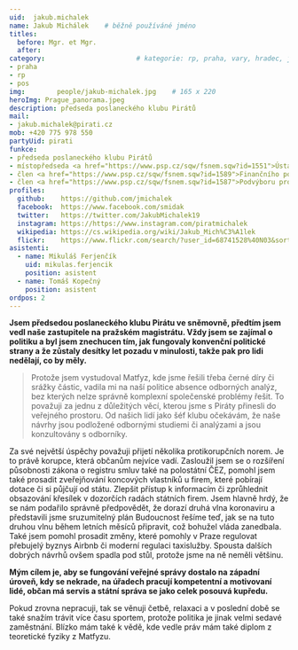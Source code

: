 ```yaml
---
uid:  jakub.michalek
name: Jakub Michálek  	# běžně používáné jméno
titles:
  before: Mgr. et Mgr. 
  after:
category:                       # kategorie: rp, praha, vary, hradec, jmk, senat
- praha
- rp
- pos
img: 		people/jakub-michalek.jpg    # 165 x 220
heroImg: Prague_panorama.jpeg
description: předseda poslaneckého klubu Pirátů
mail:
- jakub.michalek@pirati.cz
mob: +420 775 978 550
partyUid: pirati
funkce:
- předseda poslaneckého klubu Pirátů
- místopředseda <a href="https://www.psp.cz/sqw/fsnem.sqw?id=1551">Ústavně-právního výboru PSP ČR</a>
- člen <a href="https://www.psp.cz/sqw/fsnem.sqw?id=1589">Finančního podvýbor</a>
- člen <a href="https://www.psp.cz/sqw/fsnem.sqw?id=1587">Podvýboru pro justici</a>
profiles:
  github:    https://github.com/jmichalek
  facebook:  https://www.facebook.com/smidak
  twitter:   https://twitter.com/JakubMichalek19
  instagram: https://https://www.instagram.com/piratmichalek
  wikipedia: https://cs.wikipedia.org/wiki/Jakub_Mich%C3%A1lek
  flickr:    https://www.flickr.com/search/?user_id=68741528%40N03&sort=date-taken-desc&text=jakub%20mich%C3%A1lek&view_all=1
asistenti:
  - name: Mikuláš Ferjenčík
    uid: mikulas.ferjencik
    position: asistent
  - name: Tomáš Kopečný
    position: asistent
ordpos: 2
---
```


**Jsem předsedou poslaneckého klubu Pirátu ve sněmovně, předtím jsem vedl naše zastupitele na pražském magistrátu. Vždy jsem se zajímal o politiku a byl jsem znechucen tím, jak fungovaly konvenční politické strany a že zůstaly desítky let pozadu v minulosti, takže pak pro lidi nedělají, co by měly.**

>Protože jsem vystudoval Matfyz, kde jsme řešili třeba černé díry či srážky částic, vadila mi na naší politice absence odborných analýz, bez kterých nelze správně komplexní společenské problémy řešit. To považuji za jednu z důležitých věcí, kterou jsme s Piráty přinesli do veřejného prostoru. Od našich lidí jako šéf klubu očekávám, že naše návrhy jsou podložené odbornými studiemi či analýzami a jsou konzultovány s odborníky.

Za své největší úspěchy považuji přijetí několika protikorupčních norem. Je to právě korupce, která občanům nejvíce vadí. Zasloužil jsem se o rozšíření působnosti zákona o registru smluv také na polostátní ČEZ, pomohl jsem také prosadit zveřejňování koncových vlastníků u firem, které pobírají dotace či si půjčují od státu. Zlepšit přístup k informacím či zprůhlednit obsazování křesílek v dozorčích radách státních firem. Jsem hlavně hrdý, že se nám podařilo správně předpovědět, že dorazí druhá vlna koronaviru a představili jsme sruzumitelný plán Budoucnost řešíme teď, jak se na tuto druhou vlnu během letních měsíců připravit, což bohužel vláda zanedbala. Také jsem pomohl prosadit změny, které pomohly v Praze regulovat přebujelý byznys Airbnb či moderní regulaci taxislužby. Spousta dalších dobrých návrhů ovšem spadla pod stůl, protože jsme na ně neměli většinu.

**Mým cílem je, aby se fungování veřejné správy dostalo na západní úroveň, kdy se nekrade, na úřadech pracují kompetentní a motivovaní lidé, občan má servis a státní správa se jako celek posouvá kupředu.**

Pokud zrovna nepracuji, tak se věnuji četbě, relaxaci a v poslední době se také snažím trávit více času sportem, protože politika je jinak velmi sedavé zaměstnání. Blízko mám také k vědě, kde vedle práv mám také diplom z teoretické fyziky z Matfyzu.
